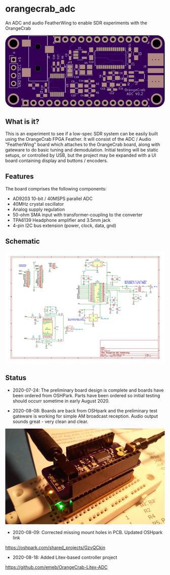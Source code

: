 # orangecrab_adc
An ADC and audio FeatherWing to enable SDR experiments with the OrangeCrab

![Hardware Picture](doc/board_top.png)

## What is it?
This is an experiment to see if a low-spec SDR system can be easily built
using the OrangeCrab FPGA Feather. It will consist of the ADC / Audio 
"FeatherWing" board which attaches to the OrangeCrab board, along with
gateware to do basic tuning and demodulation. Initial testing will be
static setups, or controlled by USB, but the project may be expanded with
a UI board containing display and buttons / encoders.

## Features
The board comprises the following components:

* AD9203 10-bit / 40MSPS parallel ADC
* 40MHz crystal oscillator
* Analog supply regulation
* 50-ohm SMA input with transformer-coupling to the converter
* TPA6139 Headphone amplifier and 3.5mm jack
* 4-pin I2C bus extension (power, clock, data, gnd)

## Schematic
![Hardware Picture](doc/ocadc_schematic.png)

## Status
* 2020-07-24: The preliminary board design is complete and boards have been
ordered from OSHPark. Parts have been ordered so initial testing should occurr
sometime in early August 2020.

* 2020-08-08: Boards are back from OSHpark and the preliminary test gateware
is working for simple AM broadcast reception. Audio output sounds great -
very clean and clear. 

![assembled board](doc/ocadc_assembled.jpg)

* 2020-08-09: Corrected missing mount holes in PCB. Updated OSHpark link

https://oshpark.com/shared_projects/GzvQCkin

* 2020-08-18: Added Litex-based controller project

https://github.com/emeb/OrangeCrab-Litex-ADC

